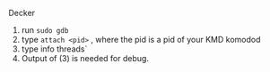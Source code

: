 Decker

1. run `sudo gdb`
2. type `attach <pid>` , where the pid is a pid of your KMD komodod
3. type info threads`
4. Output of (3) is needed for debug.
